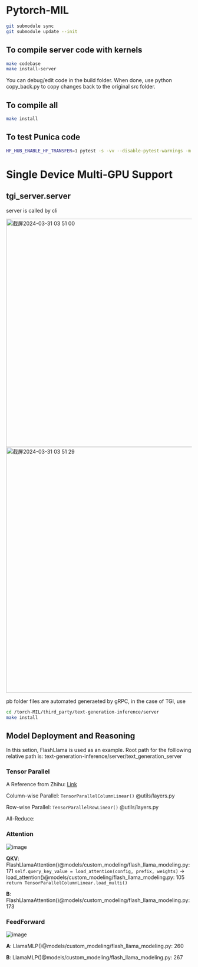 # Pytorch-MIL
```bash
git submodule sync
git submodule update --init
```

## To compile server code with kernels

```bash
make codebase
make install-server
```

You can debug/edit code in the build folder. When done, use python copy_back.py to copy changes back to the original src folder.


## To compile all

```bash
make install
```

## To test Punica code

```bash
HF_HUB_ENABLE_HF_TRANSFER=1 pytest -s -vv --disable-pytest-warnings -m "punica_test" build/server/tests
```

# Single Device Multi-GPU Support

## tgi_server.server
server is called by cli

<img width="618" alt="截屏2024-03-31 03 51 00" src="https://github.com/nativ-ai/torch-MIL/assets/104136162/f565447c-000f-4b29-b504-8f4294c4bdd9">
<img width="666" alt="截屏2024-03-31 03 51 29" src="https://github.com/nativ-ai/torch-MIL/assets/104136162/91463205-bf77-48df-9d12-71460a3986f1">

pb folder files are automated generaeted by gRPC, in the case of TGI, use
```bash
cd /torch-MIL/third_party/text-generation-inference/server
make install
```

## Model Deployment and Reasoning
In this setion, FlashLlama is used as an example. Root path for the folllowing relative path is: text-generation-inference/server/text_generation_server

### Tensor Parallel
A Reference from Zhihu: [Link](https://zhuanlan.zhihu.com/p/626008269)

Column-wise Parallel: `TensorParallelColumnLinear()` @utils/layers.py

Row-wise Parallel: `TensorParallelRowLinear()` @utils/layers.py

All-Reduce: 

### Attention
![image](https://github.com/kvrun/Model-Serving/assets/104136162/6325b2d1-d011-4443-b960-1edfa25ee370)

**QKV**: FlashLlamaAttention()@models/custom_modeling/flash_llama_modeling.py: 171  `self.query_key_value = load_attention(config, prefix, weights)`
-> 
load_attention()@models/custom_modeling/flash_llama_modeling.py: 105 `return TensorParallelColumnLinear.load_multi()`

**B**: FlashLlamaAttention()@models/custom_modeling/flash_llama_modeling.py: 173 


### FeedForward
![image](https://github.com/kvrun/Model-Serving/assets/104136162/79b01fb7-e664-41f1-8bc1-186d48e7e9fc)

**A**: LlamaMLP()@models/custom_modeling/flash_llama_modeling.py: 260

**B**: LlamaMLP()@models/custom_modeling/flash_llama_modeling.py: 267

